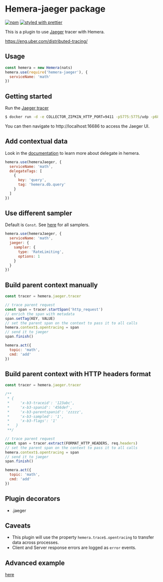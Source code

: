 # Hemera-jaeger package

[![npm](https://img.shields.io/npm/v/hemera-jaeger.svg?maxAge=3600)](https://www.npmjs.com/package/hemera-jaeger)
[![styled with prettier](https://img.shields.io/badge/styled_with-prettier-ff69b4.svg)](#badge)

This is a plugin to use [Jaeger](http://jaeger.readthedocs.io/en/latest/) tracer with Hemera.

https://eng.uber.com/distributed-tracing/

## Usage

```js
const hemera = new Hemera(nats)
hemera.use(require('hemera-jaeger'), {
  serviceName: 'math'
})
```

## Getting started

Run the [Jaeger tracer](http://jaeger.readthedocs.io/en/latest/)

```bash
$ docker run -d -e COLLECTOR_ZIPKIN_HTTP_PORT=9411 -p5775:5775/udp -p6831:6831/udp -p6832:6832/udp -p5778:5778 -p16686:16686 -p14268:14268 -p9411:9411 jaegertracing/all-in-one:latest
```

You can then navigate to http://localhost:16686 to access the Jaeger UI.

## Add contextual data

Look in the [documentation](https://hemerajs.github.io/hemera/1_delegate.html) to learn more about delegate in hemera.

```js
hemera.use(hemeraJaeger, {
  serviceName: 'math',
  delegateTags: [
    {
      key: 'query',
      tag: 'hemera.db.query'
    }
  ]
})
```

## Use different sampler

Default is `Const`. See [here](https://github.com/uber/jaeger-client-node/tree/master/src/samplers) for all samplers.

```js
hemera.use(hemeraJaeger, {
  serviceName: 'math',
  jaeger: {
    sampler: {
      type: 'RateLimiting',
      options: 1
    }
  }
})
```

## Build parent context manually

```js
const tracer = hemera.jaeger.tracer

// trace parent request
const span = tracer.startSpan('http_request')
// enrich the span with metadata
span.setTag(KEY, VALUE)
// set the parent span on the context to pass it to all calls
hemera.context$.opentracing = span
// send it to jaeger
span.finish()

hemera.act({
  topic: 'math',
  cmd: 'add'
})
```

## Build parent context with HTTP headers format

```js
const tracer = hemera.jaeger.tracer

/**
 * {
 *     'x-b3-traceid': '123abc',
 *     'x-b3-spanid': '456def',
 *     'x-b3-parentspanid': 'zzzzz',
 *     'x-b3-sampled': '1',
 *     'x-b3-flags': '1'
 *   }
 **/

// trace parent request
const span = tracer.extract(FORMAT_HTTP_HEADERS, req.headers)
// set the parent span on the context to pass it to all calls
hemera.context$.opentracing = span
// send it to jaeger
span.finish()

hemera.act({
  topic: 'math',
  cmd: 'add'
})
```

## Plugin decorators

* .jaeger

## Caveats

* This plugin will use the property `hemera.trace$.opentracing` to transfer data across processes.
* Client and Server response errors are logged as `error` events.

## Advanced example

[here](/examples/monitoring/jaeger.js)
